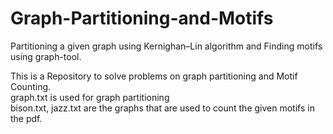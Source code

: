 # Graph-Partitioning-and-Motifs
Partitioning a given graph using Kernighan–Lin algorithm and Finding motifs using graph-tool. </br>

This is a Repository to solve problems on graph partitioning and Motif Counting. </br>
graph.txt is used for graph partitioning </br>
bison.txt, jazz.txt are the graphs that are used to count the given motifs in the pdf.

